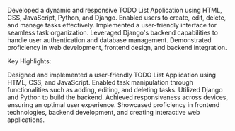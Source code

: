 Developed a dynamic and responsive TODO List Application using HTML, CSS, JavaScript, Python, and Django. Enabled users to create, edit, delete, and manage tasks effectively. Implemented a user-friendly interface for seamless task organization. Leveraged Django's backend capabilities to handle user authentication and database management. Demonstrated proficiency in web development, frontend design, and backend integration.

Key Highlights:

Designed and implemented a user-friendly TODO List Application using HTML, CSS, and JavaScript.
Enabled task manipulation through functionalities such as adding, editing, and deleting tasks.
Utilized Django and Python to build the backend.
Achieved responsiveness across devices, ensuring an optimal user experience.
Showcased proficiency in frontend technologies, backend development, and creating interactive web applications.
